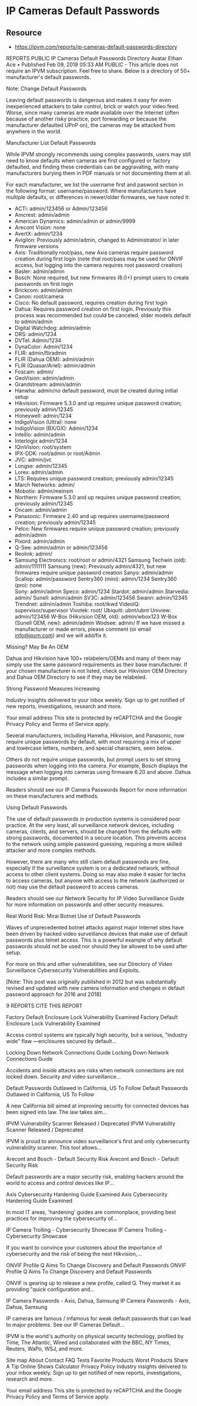 # IP Cameras Default Passwords

## Resource
- https://ipvm.com/reports/ip-cameras-default-passwords-directory


REPORTS
PUBLIC
IP Cameras Default Passwords Directory
Avatar
Ethan Ace
•
Published Feb 09, 2018 05:33 AM
PUBLIC - This article does not require an IPVM subscription. Feel free to share.
Below is a directory of 50+ manufacturer's default passwords.

Note: Change Default Passwords

Leaving default passwords is dangerous and makes it easy for even inexperienced attackers to take control, brick or watch your video feed. Worse, since many cameras are made available over the Internet (often because of another risky practice, port forwarding or because the manufacturer defaulted UPnP on), the cameras may be attacked from anywhere in the world.

Manufacturer List Default Passwords

While IPVM strongly recommends using complex passwords, users may still need to know defaults when cameras are first configured or factory defaulted, and finding these credentials can be aggravating, with many manufacturers burying them in PDF manuals or not documenting them at all.

For each manufacturer, we list the username first and pasword section in the following format: username/password. Where manufacturers have multiple defaults, or differences in newer/older firmwares, we have noted it:

- ACTi: admin/123456 or Admin/123456
- Amcrest: admin/admin
- American Dynamics: admin/admin or admin/9999
- Arecont Vision: none
- AvertX: admin/1234
- Avigilon: Previously admin/admin, changed to Administrator/<blank> in later firmware versions
- Axis: Traditionally root/pass, new Axis cameras require password creation during first login (note that root/pass may be used for ONVIF access, but logging into the camera requires root password creation)
- Basler: admin/admin
- Bosch: None required, but new firmwares (6.0+) prompt users to create passwords on first login
- Brickcom: admin/admin
- Canon: root/camera
- Cisco: No default password, requires creation during first login
- Dahua: Requires password creation on first login. Previously this process was recommended but could be canceled; older models default to admin/admin
- Digital Watchdog: admin/admin
- DRS: admin/1234
- DVTel: Admin/1234
- DynaColor: Admin/1234
- FLIR: admin/fliradmin
- FLIR (Dahua OEM): admin/admin
- FLIR (Quasar/Ariel): admin/admin
- Foscam: admin/<blank>
- GeoVision: admin/admin
- Grandstream: admin/admin
- Hanwha: admin/no default password, must be created during initial setup
- Hikvision: Firmware 5.3.0 and up requires unique password creation; previously admin/12345
- Honeywell: admin/1234
- IndigoVision (Ultra): none
- IndigoVision (BX/GX): Admin/1234
- Intellio: admin/admin
- Interlogix admin/1234
- IQinVision: root/system
- IPX-DDK: root/admin or root/Admin
- JVC: admin/jvc
- Longse: admin/12345
- Lorex: admin/admin
- LTS: Requires unique password creation; previously admin/12345
- March Networks: admin/<blank>
- Mobotix: admin/meinsm
- Northern: Firmware 5.3.0 and up requires unique password creation; previously admin/12345
- Oncam: admin/admin
- Panasonic: Firmware 2.40 and up requires username/password creation; previously admin/12345
- Pelco: New firmwares require unique password creation; previously admin/admin
- Pixord: admin/admin
- Q-See: admin/admin or admin/123456
- Reolink: admin/<blank>
- Samsung Electronics: root/root or admin/4321
Samsung Techwin (old): admin/1111111
Samsung (new): Previously admin/4321, but new firmwares require unique password creation
Sanyo: admin/admin
Scallop: admin/password
Sentry360 (mini): admin/1234
Sentry360 (pro): none  
Sony: admin/admin
Speco: admin/1234
Stardot: admin/admin
Starvedia: admin/<blank>
Sunell: admin/admin
SV3C: admin/123456
Swann: admin/12345 
Trendnet: admin/admin
Toshiba: root/ikwd
VideoIQ: supervisor/supervisor
Vivotek: root/<blank>
Ubiquiti: ubnt/ubnt
Uniview: admin/123456
W-Box (Hikvision OEM, old): admin/wbox123
W-Box (Sunell OEM, new): admin/admin
Wodsee: admin/<blank>
If we have missed a manufacturer or made errors, please comment (or email info@ipvm.com) and we will add/fix it.

Missing? May Be An OEM

Dahua and Hikvision have 100+ relabelers/OEMs and many of them may simply use the same password requirements as their base manufacturer. If your chosen manufacturer is not listed, check our Hikvision OEM Directory and Dahua OEM Directory to see if they may be relabeled.

Strong Password Measures Increasing

Industry insights delivered to your inbox weekly.
Sign up to get notified of new reports, investigations, research and more.

Your email address
This site is protected by reCAPTCHA and the Google Privacy Policy and Terms of Service apply.

Several manufacturers, including Hanwha, Hikvision, and Panasonic, now require unique passwords by default, with most requiring a mix of upper and lowercase letters, numbers, and special characters, seen below.



Others do not require unique passwords, but prompt users to set strong passwords when logging into the camera. For example, Bosch displays the message when logging into cameras using firmware 6.20 and above. Dahua includes a similar prompt.



Readers should see our IP Camera Passwords Report for more information on these manufacturers and methods. 

Using Default Passwords

The use of default passwords in production systems is considered poor practice. At the very least, all surveillance network devices, including cameras, clients, and servers, should be changed from the defaults with strong passwords, documented in a secure location. This prevents access to the network using simple password guessing, requiring a more skilled attacker and more complex methods.

However, there are many who still claim default passwords are fine, especially if the surveillance system is on a dedicated network, without access to other client systems. Doing so may also make it easier for techs to access cameras, but anyone with access to the network (authorized or not) may use the default password to access cameras.

Readers should see our Network Security for IP Video Surveillance Guide for more information on passwords and other security measures.

Real World Risk: Mirai Botnet Use of Default Passwords

Waves of unprecedented botnet attacks against major Internet sites have been driven by hacked video surveillance devices that make use of default passwords plus telnet access. This is a powerful example of why default passwords should not be used nor should they be allowed to be used after setup.

For more on this and other vulnerabilities, see our Directory of Video Surveillance Cybersecurity Vulnerabilities and Exploits.

[Note: This post was originally published in 2012 but was substantially revised and updated with new camera information and changes in default password approach for 2016 and 2018]

9 REPORTS CITE THIS REPORT

Factory Default Enclosure Lock Vulnerability Examined
Factory Default Enclosure Lock Vulnerability Examined

Access control systems are typically high security, but a serious, "industry wide" flaw —enclosures secured by default...

Locking Down Network Connections Guide
Locking Down Network Connections Guide

Accidents and inside attacks are risks when network connections are not locked down. Security and video surveillance...

Default Passwords Outlawed in California, US To Follow
Default Passwords Outlawed in California, US To Follow

A new California bill aimed at improving security for connected devices has been signed into law. The law takes aim...

IPVM Vulnerability Scanner Released / Deprecated
IPVM Vulnerability Scanner Released / Deprecated

IPVM is proud to announce video surveillance's first and only cybersecurity vulnerability scanner. This tool allows...

Arecont and Bosch - Default Security Risk
Arecont and Bosch - Default Security Risk

Default passwords are a major security risk, enabling hackers around the world to access and control devices like IP...

Axis Cybersecurity Hardening Guide Examined
Axis Cybersecurity Hardening Guide Examined

In most IT areas, 'hardening' guides are commonplace, providing best practices for improving the cybersecurity of...

IP Camera Trolling - Cybersecurity Showcase
IP Camera Trolling - Cybersecurity Showcase

If you want to convince your customers about the importance of cybersecurity and the risk of being the next Hikvision,...

ONVIF Profile Q Aims To Change Discovery and Default Passwords
ONVIF Profile Q Aims To Change Discovery and Default Passwords

ONVIF is gearing up to release a new profile, called Q. They market it as providing "quick configuration and...

IP Camera Passwords - Axis, Dahua, Samsung
IP Camera Passwords - Axis, Dahua, Samsung

IP cameras are famous / infamous for weak default passwords that can lead to major problems. See our IP Cameras Default...

IPVM is the world's authority on physical security technology, profiled by Time, The Atlantic, Wired and collaborated with the BBC, NY Times, Reuters, WaPo, WSJ, and more.

Site map
About
Contact
FAQ
Tests
Favorite Products
Worst Products
Share A Tip
Online Shows
Calculator
Privacy Policy
Industry insights delivered to your inbox weekly.
Sign up to get notified of new reports, investigations, research and more.

Your email address
This site is protected by reCAPTCHA and the Google Privacy Policy and Terms of Service apply.

